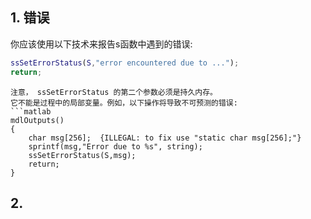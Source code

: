 ## 1. 错误
你应该使用以下技术来报告s函数中遇到的错误:
```matlab
ssSetErrorStatus(S,"error encountered due to ...");
return;
```


```ad-note
注意， ssSetErrorStatus 的第二个参数必须是持久内存。
它不能是过程中的局部变量。例如，以下操作将导致不可预测的错误:
```matlab
mdlOutputs()
{
	char msg[256];  {ILLEGAL: to fix use "static char msg[256];"}
	sprintf(msg,"Error due to %s", string);
	ssSetErrorStatus(S,msg);
	return;
}
```

## 2. 



